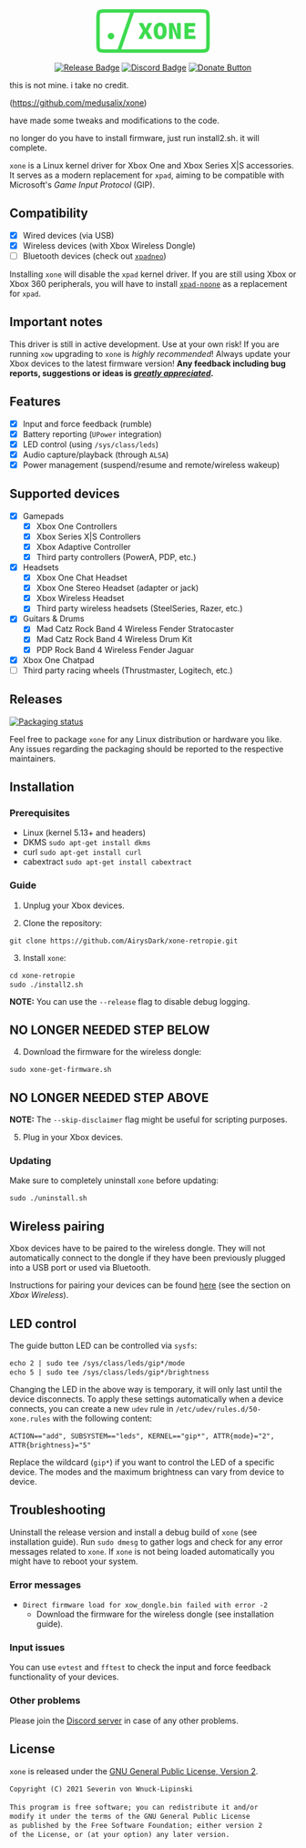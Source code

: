 <p align="center">
    <img src="logo.svg" alt="Logo" width="200">
</p>

<p align="center">
    <a href="https://github.com/medusalix/xone/releases/latest"><img src="https://img.shields.io/github/v/release/medusalix/xone?logo=github" alt="Release Badge"></a>
    <a href="https://discord.gg/FDQxwWk"><img src="https://img.shields.io/discord/733964971842732042?label=discord&logo=discord" alt="Discord Badge"></a>
    <a href="https://www.paypal.com/donate?hosted_button_id=BWUECKFDNY446"><img src="https://www.paypalobjects.com/en_US/i/btn/btn_donate_SM.gif" alt="Donate Button"></a>
</p>

this is not mine. i take no credit. 

(https://github.com/medusalix/xone)

have made some tweaks and modifications to the code.

no longer do you have to install firmware, just run install2.sh. it will complete.

`xone` is a Linux kernel driver for Xbox One and Xbox Series X|S accessories. It serves as a modern replacement for `xpad`, aiming to be compatible with Microsoft's *Game Input Protocol* (GIP).

## Compatibility

- [x] Wired devices (via USB)
- [x] Wireless devices (with Xbox Wireless Dongle)
- [ ] Bluetooth devices (check out [`xpadneo`](https://github.com/atar-axis/xpadneo))

Installing `xone` will disable the `xpad` kernel driver. If you are still using Xbox or Xbox 360 peripherals, you will have to install [`xpad-noone`](https://github.com/medusalix/xpad-noone) as a replacement for `xpad`.

## Important notes

This driver is still in active development. Use at your own risk!
If you are running `xow` upgrading to `xone` is *highly recommended*!
Always update your Xbox devices to the latest firmware version!
**Any feedback including bug reports, suggestions or ideas is [*greatly appreciated*](https://discord.gg/FDQxwWk).**

## Features

- [x] Input and force feedback (rumble)
- [x] Battery reporting (`UPower` integration)
- [x] LED control (using `/sys/class/leds`)
- [x] Audio capture/playback (through `ALSA`)
- [x] Power management (suspend/resume and remote/wireless wakeup)

## Supported devices

- [x] Gamepads
    - [x] Xbox One Controllers
    - [x] Xbox Series X|S Controllers
    - [x] Xbox Adaptive Controller
    - [x] Third party controllers (PowerA, PDP, etc.)
- [x] Headsets
    - [x] Xbox One Chat Headset
    - [x] Xbox One Stereo Headset (adapter or jack)
    - [x] Xbox Wireless Headset
    - [x] Third party wireless headsets (SteelSeries, Razer, etc.)
- [x] Guitars & Drums
    - [x] Mad Catz Rock Band 4 Wireless Fender Stratocaster
    - [x] Mad Catz Rock Band 4 Wireless Drum Kit
    - [x] PDP Rock Band 4 Wireless Fender Jaguar
- [x] Xbox One Chatpad
- [ ] Third party racing wheels (Thrustmaster, Logitech, etc.)

## Releases

[![Packaging status](https://repology.org/badge/vertical-allrepos/xone.svg)](https://repology.org/project/xone/versions)

Feel free to package `xone` for any Linux distribution or hardware you like.
Any issues regarding the packaging should be reported to the respective maintainers.

## Installation

### Prerequisites

- Linux (kernel 5.13+ and headers)
- DKMS ``` sudo apt-get install dkms ```
- curl ``` sudo apt-get install curl ```
- cabextract ``` sudo apt-get install cabextract ```

### Guide

1. Unplug your Xbox devices.

2. Clone the repository:

```
git clone https://github.com/AirysDark/xone-retropie.git
```

3. Install `xone`:

```
cd xone-retropie
sudo ./install2.sh
```

**NOTE:** You can use the `--release` flag to disable debug logging.

## NO LONGER NEEDED STEP BELOW ##
4. Download the firmware for the wireless dongle:

```
sudo xone-get-firmware.sh
```
## NO LONGER NEEDED STEP ABOVE ##

**NOTE:** The `--skip-disclaimer` flag might be useful for scripting purposes.

5. Plug in your Xbox devices.

### Updating

Make sure to completely uninstall `xone` before updating:

```
sudo ./uninstall.sh
```

## Wireless pairing

Xbox devices have to be paired to the wireless dongle. They will not automatically connect to the dongle if they have been previously plugged into a USB port or used via Bluetooth.

Instructions for pairing your devices can be found [here](https://support.xbox.com/en-US/help/hardware-network/controller/connect-xbox-wireless-controller-to-pc) (see the section on *Xbox Wireless*).

## LED control

The guide button LED can be controlled via `sysfs`:

```
echo 2 | sudo tee /sys/class/leds/gip*/mode
echo 5 | sudo tee /sys/class/leds/gip*/brightness
```

Changing the LED in the above way is temporary, it will only last until the device disconnects. To apply these settings automatically when a device connects, you can create a new `udev` rule in `/etc/udev/rules.d/50-xone.rules` with the following content:

```
ACTION=="add", SUBSYSTEM=="leds", KERNEL=="gip*", ATTR{mode}="2", ATTR{brightness}="5"
```

Replace the wildcard (`gip*`) if you want to control the LED of a specific device.
The modes and the maximum brightness can vary from device to device.

## Troubleshooting

Uninstall the release version and install a debug build of `xone` (see installation guide).
Run `sudo dmesg` to gather logs and check for any error messages related to `xone`.
If `xone` is not being loaded automatically you might have to reboot your system.

### Error messages

- `Direct firmware load for xow_dongle.bin failed with error -2`
    - Download the firmware for the wireless dongle (see installation guide).

### Input issues

You can use `evtest` and `fftest` to check the input and force feedback functionality of your devices.

### Other problems

Please join the [Discord server](https://discord.gg/FDQxwWk) in case of any other problems.

## License

`xone` is released under the [GNU General Public License, Version 2](LICENSE).

```
Copyright (C) 2021 Severin von Wnuck-Lipinski

This program is free software; you can redistribute it and/or
modify it under the terms of the GNU General Public License
as published by the Free Software Foundation; either version 2
of the License, or (at your option) any later version.
```
